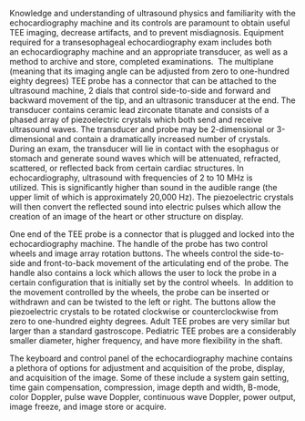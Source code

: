 Knowledge and understanding of ultrasound physics and familiarity with the echocardiography machine and its controls are paramount to obtain useful TEE imaging, decrease artifacts, and to prevent misdiagnosis. Equipment required for a transesophageal echocardiography exam includes both an echocardiography machine and an appropriate transducer, as well as a method to archive and store, completed examinations.  The multiplane (meaning that its imaging angle can be adjusted from zero to one-hundred eighty degrees) TEE probe has a connector that can be attached to the ultrasound machine, 2 dials that control side-to-side and forward and backward movement of the tip, and an ultrasonic transducer at the end. The transducer contains ceramic lead zirconate titanate and consists of a phased array of piezoelectric crystals which both send and receive ultrasound waves. The transducer and probe may be 2-dimensional or 3-dimensional and contain a dramatically increased number of crystals. During an exam, the transducer will lie in contact with the esophagus or stomach and generate sound waves which will be attenuated, refracted, scattered, or reflected back from certain cardiac structures. In echocardiography, ultrasound with frequencies of 2 to 10 MHz is utilized. This is significantly higher than sound in the audible range (the upper limit of which is approximately 20,000 Hz). The piezoelectric crystals will then convert the reflected sound into electric pulses which allow the creation of an image of the heart or other structure on display.

One end of the TEE probe is a connector that is plugged and locked into the echocardiography machine. The handle of the probe has two control wheels and image array rotation buttons. The wheels control the side-to-side and front-to-back movement of the articulating end of the probe. The handle also contains a lock which allows the user to lock the probe in a certain configuration that is initially set by the control wheels.  In addition to the movement controlled by the wheels, the probe can be inserted or withdrawn and can be twisted to the left or right. The buttons allow the piezoelectric crystals to be rotated clockwise or counterclockwise from zero to one-hundred eighty degrees. Adult TEE probes are very similar but larger than a standard gastroscope. Pediatric TEE probes are a considerably smaller diameter, higher frequency, and have more flexibility in the shaft.

The keyboard and control panel of the echocardiography machine contains a plethora of options for adjustment and acquisition of the probe, display, and acquisition of the image. Some of these include a system gain setting, time gain compensation, compression, image depth and width, B-mode, color Doppler, pulse wave Doppler, continuous wave Doppler, power output, image freeze, and image store or acquire.